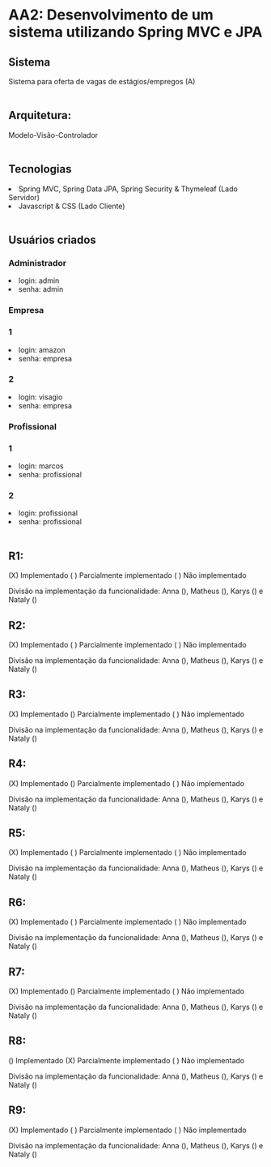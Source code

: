 # AA2: Desenvolvimento de um sistema utilizando Spring MVC e JPA

<h2> Sistema </h2>
Sistema para oferta de vagas de estágios/empregos (A)<br /><br />

<h2> Arquitetura: </h2>
Modelo-Visão-Controlador<br /><br />

<h2> Tecnologias </h2>
<li>Spring MVC, Spring Data JPA, Spring Security & Thymeleaf (Lado Servidor)</li>
<li>Javascript & CSS (Lado Cliente)</li><br />

<h2>Usuários criados</h2>
<h3>Administrador</h3>
<li>login: admin</li>
<li>senha: admin </li>

<h3>Empresa</h3>
<h3>1</h3>
<li>login: amazon</li>
<li>senha: empresa </li>
<h3>2</h3>
<li>login: visagio</li>
<li>senha: empresa </li>


<h3>Profissional</h3>
<h3>1</h3>
<li>login: marcos</li>
<li>senha: profissional </li>
<h3>2</h3>
<li>login: profissional</li>
<li>senha: profissional </li>
<br />

<h2>R1:</h2>

(X) Implementado ( ) Parcialmente implementado ( ) Não implementado <br/>

Divisão na implementação da funcionalidade: Anna (), Matheus (), Karys () e Nataly () <br/>


<h2>R2:</h2>

(X) Implementado ( ) Parcialmente implementado ( ) Não implementado <br/>

Divisão na implementação da funcionalidade: Anna (), Matheus (), Karys () e Nataly () <br/>


<h2>R3:</h2>

(X) Implementado () Parcialmente implementado ( ) Não implementado <br/>

Divisão na implementação da funcionalidade: Anna (), Matheus (), Karys () e Nataly () <br/>


<h2>R4:</h2>

(X) Implementado () Parcialmente implementado ( ) Não implementado <br/>

Divisão na implementação da funcionalidade: Anna (), Matheus (), Karys () e Nataly () <br/>



<h2>R5:</h2>

(X) Implementado ( ) Parcialmente implementado ( ) Não implementado <br/>

Divisão na implementação da funcionalidade: Anna (), Matheus (), Karys () e Nataly () <br/>



<h2>R6:</h2>

(X) Implementado ( ) Parcialmente implementado ( ) Não implementado <br/>

Divisão na implementação da funcionalidade: Anna (), Matheus (), Karys () e Nataly () <br/>


<h2>R7:</h2>

(X) Implementado () Parcialmente implementado ( ) Não implementado <br/>

Divisão na implementação da funcionalidade: Anna (), Matheus (), Karys () e Nataly () <br/>

<h2>R8:</h2>

() Implementado (X) Parcialmente implementado ( ) Não implementado <br/>

Divisão na implementação da funcionalidade: Anna (), Matheus (), Karys () e Nataly () <br/>

<h2>R9:</h2>

(X) Implementado ( ) Parcialmente implementado ( ) Não implementado <br/>

Divisão na implementação da funcionalidade: Anna (), Matheus (), Karys () e Nataly () <br/>
